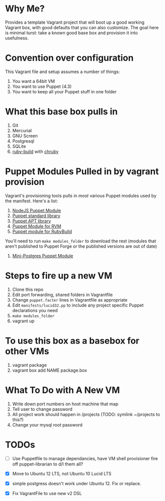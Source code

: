 Why Me?
==========================================================

Provides a template Vagrant project that will boot up a good working Vagrant box, with good defaults that you can also customize. The goal here is minimal turst: take a known good base box and provision it into usefulness.

Convention over configuration
=========================================================

This Vagrant file and setup assumes a number of things:

  1. You want a 64bit VM
  2. You want to use Puppet (4.3)
  3. You want to keep all your Puppet stuff in one folder

What this base box pulls in
==========================================================

  1. Git
  2. Mercurial
  3. GNU Screen
  4. Postgresql
  5. SQLite
  7. [ruby-build](https://github.com/sstephenson/ruby-build) with [chruby](https://github.com/postmodern/chruby)


Puppet Modules Pulled in by vagrant provision
===========================================================

Vagrant's provisioning tools pulls in *most* various Puppet modules used by the manifest. Here's a list:

  1. [NodeJS Puppet Module](https://github.com/puppetlabs/puppetlabs-nodejs)
  2. [Puppet standard library](https://github.com/puppetlabs/puppetlabs-stdlib)
  3. [Puppet APT library](https://github.com/puppetlabs/puppetlabs-apt)
  3. [Puppet Module for RVM](https://github.com/maestrodev/puppet-rvm)
  4. [Puppet module for RubyBuild](https://github.com/benben/puppet-rubybuild)

You'll need to run `make modules_folder` to download the rest (modules that aren't published to Puppet Forge or the published versions are out of date)

  1. [Mini-Postgres Puppet Module](https://github.com/rwilcox/puppet_mini_postgres)
  
  

Steps to fire up a new VM
===========================================================

  1. Clone this repo
  2. Edit port forwarding, shared folders in Vagrantfile
  3. Change `puppet.facter` lines in Vagrantfile as appropriate
  4. Edit `manifests/lucid32.pp` to include any project specific Puppet declarations you need
  5. `make modules_folder`
  6. vagrant up

To use this box as a basebox for other VMs
=========================================================

  1. vagrant package
  2. vagrant box add NAME package.box

What To Do with A New VM
==========================================================

  1. Write down port numbers on host machine that map
  2. Tell user to change password
  3. All project work should happen in /projects (TODO: symlink ~/projects to this?)
  4. Change your mysql root password
  
TODOs
=====================

  - [ ] Use Puppetfile to manage dependancies, have VM shell provisioner fire off puppet-librarian to d/l them all?
  - [X] Move to Ubuntu 12 LTS, not Ubuntu 10 Lucid LTS
  - [X] simple postgress doesn't work under Ubuntu 12. Fix or replace.
  - [X] Fix VagrantFile to use new v2 DSL

